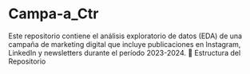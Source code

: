 # Campa-a_Ctr
Este repositorio contiene el análisis exploratorio de datos (EDA) de una campaña de marketing digital que incluye publicaciones en Instagram, LinkedIn y newsletters durante el período 2023-2024.  📁 Estructura del Repositorio
